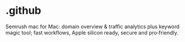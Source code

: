 # .github
Semrush mac for Mac: domain overview &amp; traffic analytics plus keyword magic tool; fast workflows, Apple silicon ready, secure and pro‑friendly.
